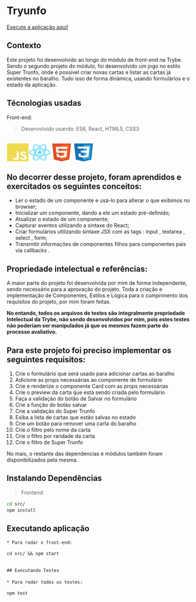 # Tryunfo

<a href="https://rafaelimaf.github.io/project-tryunfo/" >Execute a aplicação aqui!<a>

## Contexto
Este projeto foi desenvolvido ao longo do módulo de front-end na Trybe. Sendo o segundo projeto do módulo, foi desenvolvido um jogo no estilo Super Trunfo, onde é possível criar novas cartas e listar as cartas já existentes no baralho. Tudo isso de forma dinâmica, usando formulários e o estado da aplicação.

## Técnologias usadas

Front-end:
> Desenvolvido usando: ES6, React, HTML5, CSS3
<div style="display: inline_block"><br>
  <img align="left" height="50" width="60" src="https://raw.githubusercontent.com/devicons/devicon/master/icons/javascript/javascript-plain.svg">
  <img align="left" height="50" width="60" src="https://raw.githubusercontent.com/devicons/devicon/master/icons/react/react-original.svg">
  <img align="left" height="50" width="60" src="https://raw.githubusercontent.com/devicons/devicon/master/icons/html5/html5-original.svg">
  <img align="left" height="50" width="60" src="https://raw.githubusercontent.com/devicons/devicon/master/icons/css3/css3-original.svg">
</div>
</br>
</br>
</br>

## No decorrer desse projeto, foram aprendidos e exercitados os seguintes conceitos:
- Ler o estado de um componente e usá-lo para alterar o que exibimos no browser;
- Inicializar um componente, dando a ele um estado pré-definido;
- Atualizar o estado de um componente;
- Capturar eventos utilizando a sintaxe do React;
- Criar formulários utilizando sintaxe JSX com as tags : input , textarea , select , form;
- Transmitir informações de componentes filhos para componentes pais via callbacks .

## Propriedade intelectual e referências:
A maior parte do projeto foi desenvolvida por mim de forma independente, sendo necessário para a aprovação do projeto. Toda a criação e implementação de Componentes, Estilos e Lógica para o cumprimento dos requisitos do projeto, por mim foram feitas.

**No entando, todos os arquivos de testes são integralmente propriedade Intelectual da Trybe, não sendo desenvolvidos por mim, pois estes testes não poderiam ser manipulados já que os mesmos fazem parte do processo avaliativo.**

## Para este projeto foi preciso implementar os seguintes requisitos:
  1. Crie o formulário que será usado para adicionar cartas ao baralho
  2. Adicione as props necessárias ao componente de formulário
  3. Crie e renderize o componente Card com as props necessárias
  4. Crie o preview da carta que está sendo criada pelo formulário
  5. Faça a validação do botão de Salvar no formulário
  6. Crie a função do botão salvar
  7. Crie a validação do Super Trunfo
  8. Exiba a lista de cartas que estão salvas no estado
  9. Crie um botão para remover uma carta do baralho
  10. Crie o filtro pelo nome da carta
  11. Crie o filtro por raridade da carta
  12. Crie o filtro de Super Trunfo


No mais, o restante das dependencias e módulos também foram disponibilizados pela mesma.


## Instalando Dependências

> Frontend
```bash
cd src/
npm install
``` 
## Executando aplicação

  ```
* Para rodar o front-end:

  ```
    cd src/ && npm start
  ```

## Executando Testes

* Para rodar todos os testes:

  ```
    npm test
  ```
